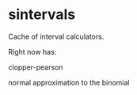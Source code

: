sintervals
==========

Cache of interval calculators. 

Right now has:

clopper-pearson

normal approximation to the binomial

